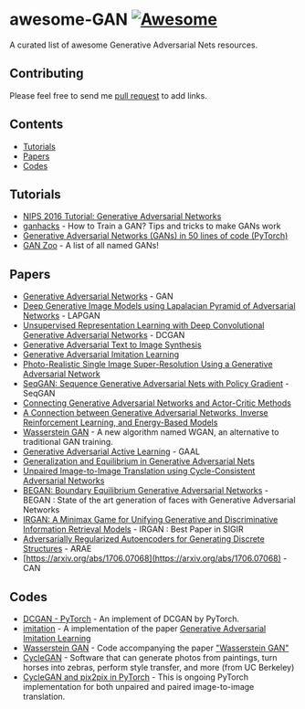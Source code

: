 # awesome-GAN    [![Awesome](https://cdn.rawgit.com/sindresorhus/awesome/d7305f38d29fed78fa85652e3a63e154dd8e8829/media/badge.svg)](https://github.com/sindresorhus/awesome)
A curated list of awesome Generative Adversarial Nets resources.

## Contributing

Please feel free to send me [pull request](https://github.com/Faldict/awesome-GAN/pulls) to add links.

## Contents

- [Tutorials](#Tutorials)
- [Papers](#Papers)
- [Codes](#Codes)

## Tutorials
- [NIPS 2016 Tutorial: Generative Adversarial Networks](https://arxiv.org/abs/1701.00160)
- [ganhacks](https://github.com/soumith/ganhacks) - How to Train a GAN? Tips and tricks to make GANs work
- [Generative Adversarial Networks (GANs) in 50 lines of code (PyTorch)](https://medium.com/@devnag/generative-adversarial-networks-gans-in-50-lines-of-code-pytorch-e81b79659e3f)
- [GAN Zoo](https://deephunt.in/the-gan-zoo-79597dc8c347) - A list of all named GANs!

## Papers
- [Generative Adversarial Networks](https://arxiv.org/abs/1406.2661) - GAN
- [Deep Generative Image Models using Lapalacian Pyramid of Adversarial Networks](https://arxiv.org/abs/1506.05751) - LAPGAN
- [Unsupervised Representation Learning with Deep Convolutional Generative Adversarial Networks](https://arxiv.org/abs/1511.06434) - DCGAN
- [Generative Adversarial Text to Image Synthesis](https://arxiv.org/abs/1605.05396)
- [Generative Adversarial Imitation Learning](https://arxiv.org/abs/1606.03476)
- [Photo-Realistic Single Image Super-Resolution Using a Generative Adversarial Network](https://arxiv.org/abs/1609.04802)
- [SeqGAN: Sequence Generative Adversarial Nets with Policy Gradient](https://arxiv.org/abs/1609.05473) - SeqGAN
- [Connecting Generative Adversarial Networks and Actor-Critic Methods](https://arxiv.org/abs/1610.01945v1)
- [A Connection between Generative Adversarial Networks, Inverse Reinforcement Learning, and Energy-Based Models](https://arxiv.org/abs/1611.03852)
- [Wasserstein GAN](https://arxiv.org/abs/1701.07875) - A new algorithm named WGAN, an alternative to traditional GAN training.
- [Generative Adversarial Active Learning](https://arxiv.org/abs/1702.07956) - GAAL
- [Generalization and Equilibrium in Generative Adversarial Nets](https://arxiv.org/abs/1703.00573)
- [Unpaired Image-to-Image Translation using Cycle-Consistent Adversarial Networks](https://junyanz.github.io/CycleGAN/)
- [BEGAN: Boundary Equilibrium Generative Adversarial Networks](https://arxiv.org/abs/1703.10717) - BEGAN : State of the art generation of faces with Generative Adversarial Networks
- [IRGAN: A Minimax Game for Unifying Generative and Discriminative Information Retrieval Models](https://arxiv.org/abs/1705.10513) - IRGAN : Best Paper in SIGIR
- [Adversarially Regularized Autoencoders for Generating Discrete Structures](https://arxiv.org/abs/1706.04223) - ARAE
- [https://arxiv.org/abs/1706.07068](https://arxiv.org/abs/1706.07068) - CAN

## Codes
- [DCGAN - PyTorch](https://github.com/pytorch/examples/tree/master/dcgan) - An implement of DCGAN by PyTorch.
- [imitation](https://github.com/openai/imitation) - A implementation of the paper [Generative Adversarial Imitation Learning](https://arxiv.org/abs/1606.03476)
- [Wasserstein GAN](https://github.com/martinarjovsky/WassersteinGAN) - Code accompanying the paper ["Wasserstein GAN"](https://arxiv.org/abs/1701.07875)
- [CycleGAN](https://github.com/junyanz/CycleGAN) - Software that can generate photos from paintings, turn horses into zebras, perform style transfer, and more (from UC Berkeley)
- [CycleGAN and pix2pix in PyTorch](https://github.com/junyanz/pytorch-CycleGAN-and-pix2pix) - This is ongoing PyTorch implementation for both unpaired and paired image-to-image translation.
